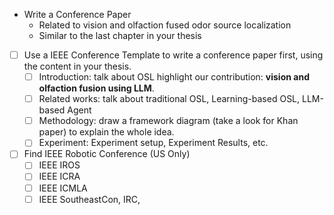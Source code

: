 * Write a Conference Paper
  * Related to vision and olfaction fused odor source localization
  * Similar to the last chapter in your thesis
* [ ] Use a IEEE Conference Template to write a conference paper first, using the content in your thesis.
  * [ ] Introduction: talk about OSL highlight our contribution: **vision and olfaction fusion using LLM**.
  * [ ] Related works: talk about traditional OSL, Learning-based OSL, LLM-based Agent
  * [ ] Methodology: draw a framework diagram (take a look for Khan paper) to explain the whole idea.
  * [ ] Experiment: Experiment setup, Experiment Results, etc.
* [ ] Find IEEE Robotic Conference (US Only)
  * [ ] IEEE IROS
  * [ ] IEEE ICRA
  * [ ] IEEE ICMLA
  * [ ] IEEE SoutheastCon, IRC,  
